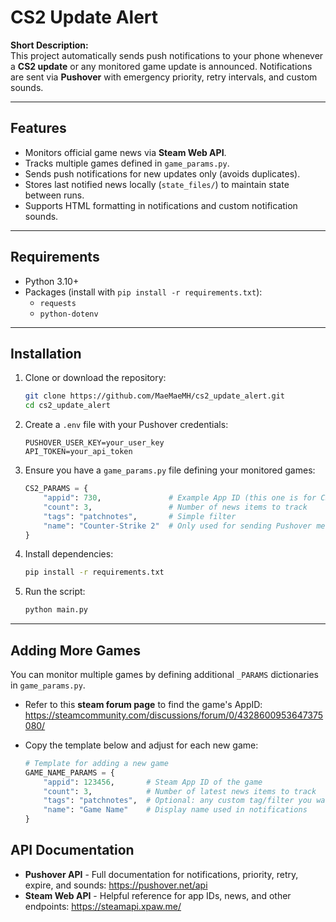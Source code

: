 # CS2 Update Alert

**Short Description:**  
This project automatically sends push notifications to your phone whenever a **CS2 update** or any monitored game update is announced. Notifications are sent via **Pushover** with emergency priority, retry intervals, and custom sounds.

---

## Features
- Monitors official game news via **Steam Web API**.  
- Tracks multiple games defined in `game_params.py`.  
- Sends push notifications for new updates only (avoids duplicates).  
- Stores last notified news locally (`state_files/`) to maintain state between runs.  
- Supports HTML formatting in notifications and custom notification sounds.  

---

## Requirements
- Python 3.10+  
- Packages (install with `pip install -r requirements.txt`):  
  - `requests`  
  - `python-dotenv`  

---

## Installation

1. Clone or download the repository:
    ```bash
    git clone https://github.com/MaeMaeMH/cs2_update_alert.git
    cd cs2_update_alert
    ```

2. Create a `.env` file with your Pushover credentials:
    ```env
    PUSHOVER_USER_KEY=your_user_key
    API_TOKEN=your_api_token
    ```

3. Ensure you have a `game_params.py` file defining your monitored games:
    ```python
    CS2_PARAMS = {
        "appid": 730,               # Example App ID (this one is for CS2)
        "count": 3,                 # Number of news items to track
        "tags": "patchnotes",       # Simple filter
        "name": "Counter-Strike 2"  # Only used for sending Pushover messages
    }
    ```

4. Install dependencies:
    ```bash
    pip install -r requirements.txt
    ```

5. Run the script:
    ```bash
    python main.py
    ```

---

## Adding More Games

You can monitor multiple games by defining additional `_PARAMS` dictionaries in `game_params.py`.  

- Refer to this **steam forum page** to find the game's AppID: https://steamcommunity.com/discussions/forum/0/4328600953647375080/
- Copy the template below and adjust for each new game:

  ```python
  # Template for adding a new game
  GAME_NAME_PARAMS = {
      "appid": 123456,       # Steam App ID of the game
      "count": 3,            # Number of latest news items to track
      "tags": "patchnotes",  # Optional: any custom tag/filter you want
      "name": "Game Name"    # Display name used in notifications
  }

## API Documentation

- **Pushover API** - Full documentation for notifications, priority, retry, expire, and sounds: https://pushover.net/api
- **Steam Web API** - Helpful reference for app IDs, news, and other endpoints: https://steamapi.xpaw.me/